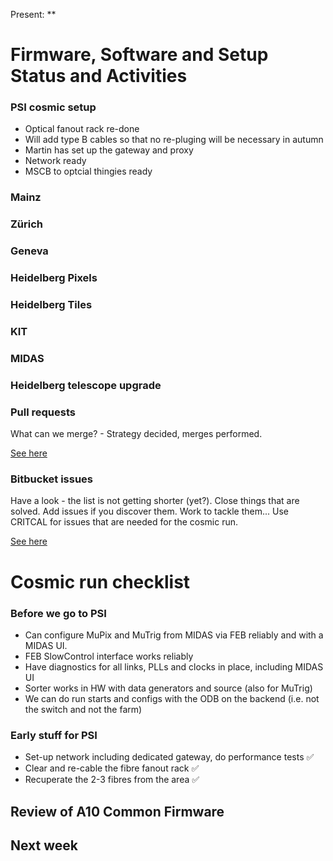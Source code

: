 Present: **

# Firmware, Software and Setup Status and Activities #

### PSI cosmic setup ###

* Optical fanout rack re-done
* Will add type B cables so that no re-pluging will be necessary in autumn
* Martin has set up the gateway and proxy
* Network ready
* MSCB to optcial thingies ready

### Mainz ###


### Zürich ###


### Geneva ###


### Heidelberg Pixels ###


### Heidelberg Tiles ###


### KIT ###


### MIDAS ###


### Heidelberg telescope upgrade ###


### Pull requests ###

What can we merge?  - Strategy decided, merges performed.

[See here](https://bitbucket.org/mu3e/online/pull-requests/)

### Bitbucket issues ###

Have a look - the list is not getting shorter (yet?). Close things that are solved. Add issues if you discover them. Work to tackle them... Use CRITCAL for issues that are needed for the cosmic run.

[See here](https://bitbucket.org/mu3e/online/issues?status=new&status=open)


# Cosmic run checklist #

### Before we go to PSI ###

* Can configure MuPix and MuTrig from MIDAS via FEB reliably and with a MIDAS UI. 
* FEB SlowControl interface works reliably 
* Have diagnostics for all links, PLLs and clocks in place, including MIDAS UI 
* Sorter works in HW with data generators and source (also for MuTrig) 
* We can do run starts and configs with the ODB on the backend (i.e. not the switch and not the farm) 


### Early stuff for PSI ###

* Set-up network including dedicated gateway, do performance tests :white_check_mark:
* Clear and re-cable the fibre fanout rack :white_check_mark:
* Recuperate the 2-3 fibres from the area :white_check_mark:

## Review of A10 Common Firmware ##

## Next week ##